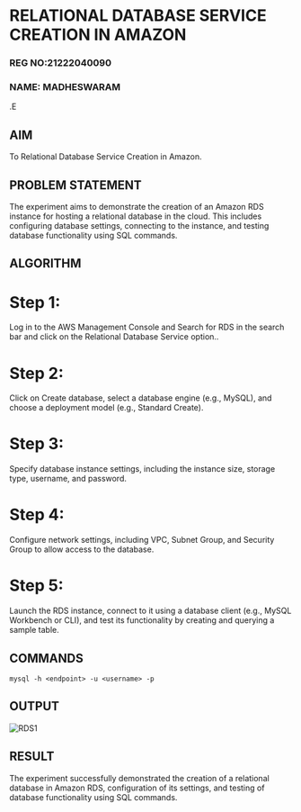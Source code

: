 # RELATIONAL DATABASE SERVICE CREATION IN AMAZON

### REG NO:21222040090
### NAME: MADHESWARAM
.E
## AIM
  To Relational Database Service Creation in Amazon.
## PROBLEM STATEMENT
 The experiment aims to demonstrate the creation of an Amazon RDS instance for hosting a relational database in the cloud. This includes configuring database settings, connecting to the instance, and testing database functionality using SQL commands.

## ALGORITHM
# Step 1:
Log in to the AWS Management Console and Search for RDS in the search bar and click on the Relational Database Service option..
# Step 2:
Click on Create database, select a database engine (e.g., MySQL), and choose a deployment model (e.g., Standard Create).
# Step 3:
Specify database instance settings, including the instance size, storage type, username, and password.
# Step 4:
Configure network settings, including VPC, Subnet Group, and Security Group to allow access to the database.
# Step 5:
Launch the RDS instance, connect to it using a database client (e.g., MySQL Workbench or CLI), and test its functionality by creating and querying a sample table.

## COMMANDS

```
mysql -h <endpoint> -u <username> -p

```

## OUTPUT

![RDS1](https://github.com/user-attachments/assets/aa6370b6-6a46-4c4a-8a98-a212d0122bb2)


## RESULT
The experiment successfully demonstrated the creation of a relational database in Amazon RDS, configuration of its settings, and testing of database functionality using SQL commands. 

 
